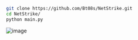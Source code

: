 ```sh
git clone https://github.com/Bt08s/NetStrike.git
cd NetStrike/
python main.py
```

![image](https://github.com/Bt08s/NetStrike/assets/68190921/7f0719af-0db9-4a87-860d-0523525f5ae2)
